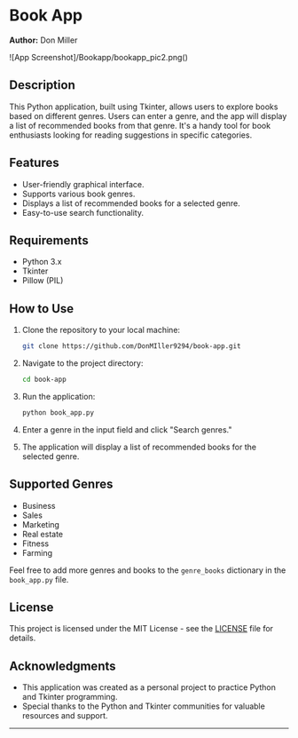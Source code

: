 
# Book App

**Author:** Don Miller

![App Screenshot]/Bookapp/bookapp_pic2.png()

## Description

This Python application, built using Tkinter, allows users to explore books based on different genres. Users can enter a genre, and the app will display a list of recommended books from that genre. It's a handy tool for book enthusiasts looking for reading suggestions in specific categories.

## Features

- User-friendly graphical interface.
- Supports various book genres.
- Displays a list of recommended books for a selected genre.
- Easy-to-use search functionality.

## Requirements

- Python 3.x
- Tkinter
- Pillow (PIL)

## How to Use

1. Clone the repository to your local machine:

   ```bash
   git clone https://github.com/DonMIller9294/book-app.git
   ```

2. Navigate to the project directory:

   ```bash
   cd book-app
   ```

3. Run the application:

   ```bash
   python book_app.py
   ```

4. Enter a genre in the input field and click "Search genres."

5. The application will display a list of recommended books for the selected genre.

## Supported Genres

- Business
- Sales
- Marketing
- Real estate
- Fitness
- Farming

Feel free to add more genres and books to the `genre_books` dictionary in the `book_app.py` file.



## License

This project is licensed under the MIT License - see the [LICENSE](LICENSE) file for details.

## Acknowledgments

- This application was created as a personal project to practice Python and Tkinter programming.
- Special thanks to the Python and Tkinter communities for valuable resources and support.

---

